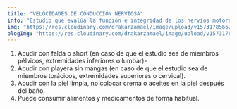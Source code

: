 ```yaml
---
title: "VELOCIDADES DE CONDUCCIÓN NERVIOSA"
info: "Estudio que evalúa la función e integridad de los nervios motores y sensitivos del cuerpo a través de breves estímulos eléctricos."
img: "https://res.cloudinary.com/drakarzamael/image/upload/v1573178566/estudiosMini/VELOCIDADES_DE_CONDUCCI%C3%93N_NERVIOSA.svg"
blogImg: "https://res.cloudinary.com/drakarzamael/image/upload/v1573178917/estudiosBlog/VELOCIDADES_DE_CONDU_open.svg"
---
```


1. Acudir con falda o short (en caso de que el estudio sea de miembros pélvicos, extremidades inferiores o lumbar)-
2. Acudir con playera sin mangas (en caso de que el estudio sea de miembros torácicos, extremidades superiores o cervical).
3. Acudir con la piel limpia, no colocar crema o aceites en la piel después del baño.
4. Puede consumir alimentos y medicamentos de forma habitual.